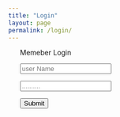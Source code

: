 ```yaml
---
title: "Login"
layout: page
permalink: /login/
---
```


<html>
<head>
  <title>Login</title>
  <link rel="stylesheet" type="text/css" href="main.css">
</head>
<body>
<div class="form-container">
  <div class="user-img"></div>
  <ul class="list">
    <p>Memeber Login</p>
    <p><input type="text" name="Username" placeholder="user Name"></p>
    <p><input type="password" name="Password" placeholder=".........."></p>
    <p><input type="button" name="Submit" value="Submit"></p>
    
  </ul>
  
  
</div>
</body>
</html>
